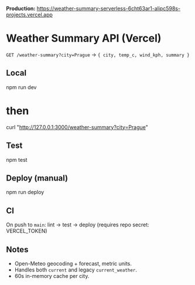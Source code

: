 ﻿**Production:** https://weather-summary-serverless-6cht63ar1-alipc598s-projects.vercel.app

# Weather Summary API (Vercel)

`GET /weather-summary?city=Prague` → `{ city, temp_c, wind_kph, summary }`

## Local
npm run dev
# then
curl "http://127.0.0.1:3000/weather-summary?city=Prague"

## Test
npm test

## Deploy (manual)
npm run deploy

## CI
On push to `main`: lint → test → deploy (requires repo secret: VERCEL_TOKEN)

## Notes
- Open-Meteo geocoding + forecast, metric units.
- Handles both `current` and legacy `current_weather`.
- 60s in-memory cache per city.



